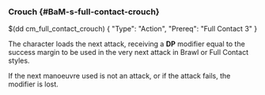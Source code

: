 ### Crouch {#BaM-s-full-contact-crouch}

$(dd cm_full_contact_crouch)
{ "Type": "Action",
	"Prereq": "Full Contact 3"
}

The character loads the next attack, receiving a **DP** modifier equal
to the success margin to be used in the very next attack in Brawl
or Full Contact styles.

If the next manoeuvre used is not an attack, or if the attack fails, 
the modifier is lost.
